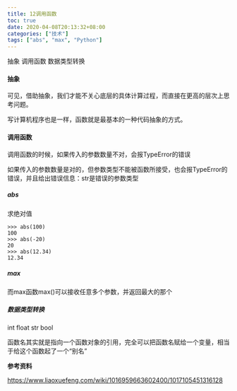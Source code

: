 ```yaml
---
title: 12调用函数
toc: true
date: 2020-04-08T20:13:32+08:00
categories: ["技术"]
tags: ["abs", "max", "Python"]
---
```


抽象  调用函数  数据类型转换

<!--more-->

#### 抽象

可见，借助抽象，我们才能不关心底层的具体计算过程，而直接在更高的层次上思考问题。

写计算机程序也是一样，函数就是最基本的一种代码抽象的方式。

#### 调用函数

调用函数的时候，如果传入的参数数量不对，会报TypeError的错误

如果传入的参数数量是对的，但参数类型不能被函数所接受，也会报TypeError的错误，并且给出错误信息：str是错误的参数类型

##### abs

求绝对值

```
>>> abs(100)
100
>>> abs(-20)
20
>>> abs(12.34)
12.34
```

##### max

而max函数max()可以接收任意多个参数，并返回最大的那个

##### 数据类型转换

int float str bool

函数名其实就是指向一个函数对象的引用，完全可以把函数名赋给一个变量，相当于给这个函数起了一个“别名”

**参考资料**

https://www.liaoxuefeng.com/wiki/1016959663602400/1017105451316128